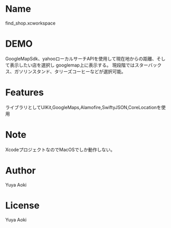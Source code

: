 # Name
 
 find_shop.xcworkspace
 
# DEMO
 
GoogleMapSdk、yahooローカルサーチAPIを使用して現在地からの距離、そして表示したい店を選択し
googlemap上に表示する。
 現段階ではスターバックス、ガソリンスタンド、タリーズコーヒーなどが選択可能。
# Features
ライブラリとしてUIKit,GoogleMaps,Alamofire,SwiftyJSON,CoreLocationを使用

# Note
XcodeプロジェクトなのでMacOSでしか動作しない。


# Author
Yuya Aoki

# License
Yuya Aoki

